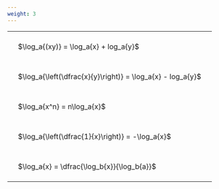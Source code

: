 ```yaml
---
weight: 3
---
```


<style type="text/css">
#T_f970c th.col_heading {
  text-align: left;
  font-size: 1em;
}
#T_f970c td {
  text-align: left;
  font-size: 1em;
  padding: 1.5em;
}
</style>
<table id="T_f970c">
  <thead>
  </thead>
  <tbody>
    <tr>
      <td id="T_f970c_row0_col0" class="data row0 col0" >$\log_a{(xy)} = \log_a{x} + log_a{y}$</td>
    </tr>
    <tr>
      <td id="T_f970c_row1_col0" class="data row1 col0" >$\log_a{\left(\dfrac{x}{y}\right)} = \log_a{x} - log_a{y}$</td>
    </tr>
    <tr>
      <td id="T_f970c_row2_col0" class="data row2 col0" >$\log_a{x^n} = n\log_a{x}$</td>
    </tr>
    <tr>
      <td id="T_f970c_row3_col0" class="data row3 col0" >$\log_a{\left(\dfrac{1}{x}\right)} = -\log_a{x}$</td>
    </tr>
    <tr>
      <td id="T_f970c_row4_col0" class="data row4 col0" >$\log_a{x} = \dfrac{\log_b{x}}{\log_b{a}}$</td>
    </tr>
  </tbody>
</table>
